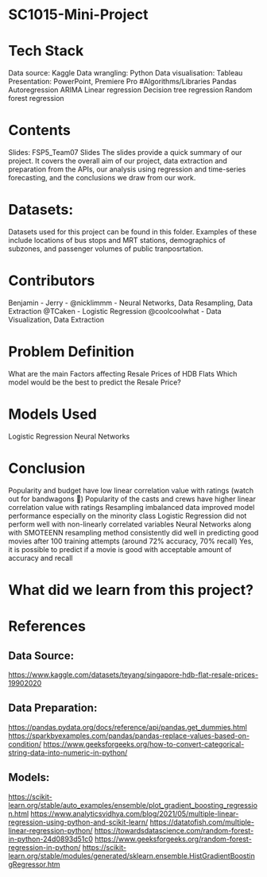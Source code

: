 # SC1015-Mini-Project
# Tech Stack
Data source: Kaggle
Data wrangling: Python
Data visualisation: Tableau
Presentation: PowerPoint, Premiere Pro
#Algorithms/Libraries
Pandas
Autoregression
ARIMA
Linear regression
Decision tree regression
Random forest regression

# Contents
Slides: FSP5_Team07 Slides
The slides provide a quick summary of our project. It covers the overall aim of our project, data extraction and preparation from the APIs, our analysis using regression and time-series forecasting, and the conclusions we draw from our work.


# Datasets:
Datasets used for this project can be found in this folder. Examples of these include locations of bus stops and MRT stations, demographics of subzones, and passenger volumes of public tranposrtation.

# Contributors
Benjamin - 
Jerry - 
@nicklimmm - Neural Networks, Data Resampling, Data Extraction
@TCaken - Logistic Regression
@coolcoolwhat - Data Visualization, Data Extraction

# Problem Definition
What are the main Factors affecting Resale Prices of HDB Flats
Which model would be the best to predict the Resale Price?

# Models Used
Logistic Regression
Neural Networks

# Conclusion
Popularity and budget have low linear correlation value with ratings (watch out for bandwagons 🤣)
Popularity of the casts and crews have higher linear correlation value with ratings
Resampling imbalanced data improved model performance especially on the minority class
Logistic Regression did not perform well with non-linearly correlated variables
Neural Networks along with SMOTEENN resampling method consistently did well in predicting good movies after 100 training attempts (around 72% accuracy, 70% recall)
Yes, it is possible to predict if a movie is good with acceptable amount of accuracy and recall

# What did we learn from this project?

# References
## Data Source: 
https://www.kaggle.com/datasets/teyang/singapore-hdb-flat-resale-prices-19902020

## Data Preparation: 
https://pandas.pydata.org/docs/reference/api/pandas.get_dummies.html
https://sparkbyexamples.com/pandas/pandas-replace-values-based-on-condition/
https://www.geeksforgeeks.org/how-to-convert-categorical-string-data-into-numeric-in-python/

## Models:
https://scikit-learn.org/stable/auto_examples/ensemble/plot_gradient_boosting_regression.html
https://www.analyticsvidhya.com/blog/2021/05/multiple-linear-regression-using-python-and-scikit-learn/
https://datatofish.com/multiple-linear-regression-python/
https://towardsdatascience.com/random-forest-in-python-24d0893d51c0
https://www.geeksforgeeks.org/random-forest-regression-in-python/
https://scikit-learn.org/stable/modules/generated/sklearn.ensemble.HistGradientBoostingRegressor.htm
